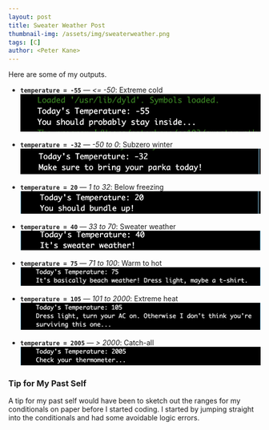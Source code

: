 ```yaml
---
layout: post
title: Sweater Weather Post
thumbnail-img: /assets/img/sweaterweather.png
tags: [C]
author: <Peter Kane>
---
```

Here are some of my outputs.

- **`temperature = -55`** — *<= -50*: Extreme cold  
  ![stayinside](/assets/img/stayinside.png)  

- **`temperature = -32`** — *-50 to 0*: Subzero winter  
  ![parka](/assets/img/parka.png)  

- **`temperature = 20`** — *1 to 32*: Below freezing  
  ![bundleup](/assets/img/bundleup.png)  

- **`temperature = 40`** — *33 to 70*: Sweater weather  
  ![sweaterweather](/assets/img/sweaterweather.png)  

- **`temperature = 75`** — *71 to 100*: Warm to hot  
  ![beach](/assets/img/Beach.png)  

- **`temperature = 105`** — *101 to 2000*: Extreme heat  
  ![over100](/assets/img/over100.png)  

- **`temperature = 2005`** — *> 2000*: Catch-all  
  ![over2k](/assets/img/Over2k.png) 

### Tip for My Past Self  
A tip for my past self would have been to sketch out the ranges for my conditionals on paper before I started coding. I started by jumping straight into the conditionals and had some avoidable logic errors.
